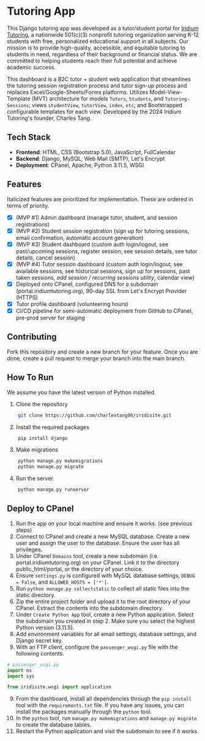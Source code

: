 # Tutoring App

This Django tutoring app was developed as a tutor/student portal for [Iridium Tutoring](https://www.iridiumtutoring.org), a nationwide 501(c)(3) nonprofit tutoring organization serving K-12 students with free, personalized educational support in all subjects. Our mission is to provide high-quality, accessible, and equitable tutoring to students in need, regardless of their background or financial status. We are committed to helping students reach their full potential and achieve academic success.

This dashboard is a B2C tutor + student web application that streamlines the tutoring session registration process and tutor sign-up process and replaces Excel/Google-Sheets/Forms platforms. Utilizes Model-View-Template (MVT) architecture for models `Tutors`, `Students`, and `Tutoring-Sessions`; views `studentView`, `tutorView`, `index`, `etc`; and Bootstrapped configurable templates for each view. Developed by the 2024 Iridium Tutoring's founder, Charles Tang. 

## Tech Stack
- **Frontend**: HTML, CSS (Bootstrap 5.0), JavaScript, FullCalendar
- **Backend**: Django, MySQL, Web Mail (SMTP), Let's Encrypt
- **Deployment**: CPanel, Apache, Python 3.11.5, WSGI

## Features
Italicized features are prioritized for implementation. These are ordered in terms of priority.
- [x] (MVP #1) Admin dashboard (manage tutor, student, and session registrations)
- [x] (MVP #2) Student session registration (sign up for tutoring sessions, email confirmation, automatic account generation)
- [x] (MVP #3) Student dashboard (custom auth login/logout, see past/upcoming sessions, register session, see session details, see tutor details, cancel session)
- [x] (MVP #4) Tutor session dashboard (custom auth login/logout, see available sessions, see historical sessions,  sign up for sessions, past taken sessions, *add session / recurring sessions utility*, calendar view)
- [x] Deployed onto CPanel, configured DNS for a subdomain (portal.iridiumtutoring.org), 90-day SSL from Let's Encrypt Provider (HTTPS)
- [x] Tutor profile dashboard (volunteering hours)
- [x] CI/CD pipeline for semi-automatic deployment from GitHub to CPanel, pre-prod server for staging

## Contributing
Fork this repository and create a new branch for your feature. Once you are done, create a pull request to merge your branch into the main branch.

## How To Run
We assume you have the latest version of Python installed.

1. Clone the repository
```bash
    git clone https://github.com/charlestang06/iridisite.git
```

2. Install the required packages
```bash
    pip install django
```

3. Make migrations
```bash
    python manage.py makemigrations
    python manage.py migrate
```

4. Run the server.
```bash
    python manage.py runserver
```
## Deploy to CPanel
1. Run the app on your local machine and ensure it works. (see previous steps)
2. Connect to CPanel and create a new MySQL database. Create a new user and assign the user to the database. Ensure the user has all privileges.
3. Under CPanel `Domains` tool, create a new subdomain (i.e. portal.iridiumtutoring.org) on your CPanel. Link it to the directory public_html/portal, or the directory of your choice.
4. Ensure `settings.py` is configured with MySQL database settings, `DEBUG = False`, and `ALLOWED_HOSTS = ['*']`.
5. Run `python manage.py collectstatic` to collect all static files into the static directory.
6. Zip the entire project folder and upload it to the root directory of your CPanel. Extract the contents into the subdomain directory.
7. Under `Create Python App` tool, create a new Python application. Select the subdomain you created in step 2. Make sure you select the highest Python version (3.11.5).
8. Add environment variables for all email settings, database settings, and Django secret key.
9. With an FTP client, configure the `passenger_wsgi.py` file with the following contents.
```python
# passenger_wsgi.py
import os
import sys

from iridisite.wsgi import application
```
9. From the dashboard, install all dependencies through the `pip install` tool with the `requirements.txt` file. If you have any issues, you can install the packages manually through the `python` tool.
10. In the `python` tool, run `manage.py makemigrations` and `manage.py migrate` to create the database tables.
11. Restart the Python application and visit the subdomain to see if it works.